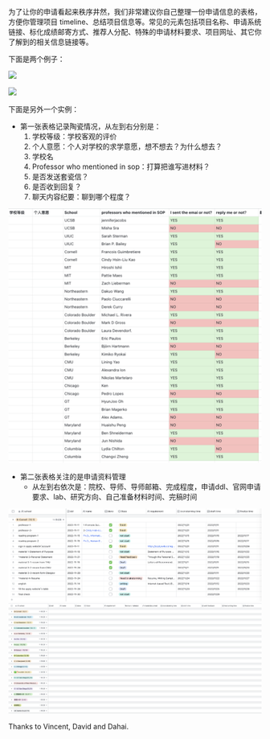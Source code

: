 
为了让你的申请看起来秩序井然，我们非常建议你自己整理一份申请信息的表格，方便你管理项目 timeline、总结项目信息等。常见的元素包括项目名称、申请系统链接、标化成绩邮寄方式、推荐人分配、特殊的申请材料要求、项目网址、其它你了解到的相关信息链接等。

下面是两个例子：

![](../../images/table_example.png)

![](../../images/table_David.png)

下面是另外一个实例：

- 第一张表格记录陶瓷情况，从左到右分别是：
    1. 学校等级：学校客观的评价
    2. 个人意愿：个人对学校的求学意愿，想不想去？为什么想去？
    3. 学校名
    4. Professor who mentioned in sop：打算把谁写进材料？
    5. 是否发送套瓷信？
    6. 是否收到回复？
    7. 聊天内容纪要：聊到哪个程度？

![](../../images/table_Dahai1.png)

- 第二张表格关注的是申请资料管理
    - 从左到右依次是：院校、导师、导师邮箱、完成程度，申请ddl、官网申请要求、lab、研究方向、自己准备材料时间、完稿时间

![](../../images/table_Dahai2.png)
![](../../images/table_Dahai3.png)


Thanks to Vincent, David and Dahai.
